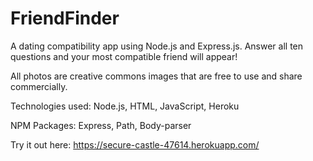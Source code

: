 # FriendFinder

A dating compatibility app using Node.js and Express.js. Answer all ten questions and your most compatible friend will appear!

All photos are creative commons images that are free to use and share commercially.

Technologies used: Node.js, HTML, JavaScript, Heroku

NPM Packages: Express, Path, Body-parser

Try it out here: https://secure-castle-47614.herokuapp.com/